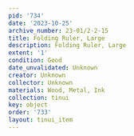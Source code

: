```yaml
---
pid: '734'
date: '2023-10-25'
archive_number: 23-01/2-2-15
title: Folding Ruler, Large
description: Folding Ruler, Large
extent: '1'
condition: Good
date_unvalidated: Unknown
creator: Unknown
collector: Unknown
materials: Wood, Metal, Ink
collection: tinui
key: object
order: '733'
layout: tinui_item
---
```

